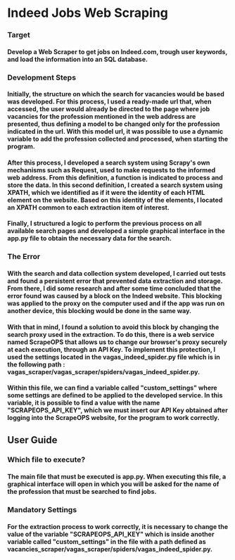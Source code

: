 # Indeed Jobs Web Scraping
### Target
#### Develop a Web Scraper to get jobs on Indeed.com, trough user keywords, and load the information into an SQL database.
### Development Steps
#### Initially, the structure on which the search for vacancies would be based was developed. For this process, I used a ready-made url that, when accessed, the user would already be directed to the page where job vacancies for the profession mentioned in the web address are presented, thus defining a model to be changed only for the profession indicated in the url. With this model url, it was possible to use a dynamic variable to add the profession collected and processed, when starting the program.
#### After this process, I developed a search system using Scrapy's own mechanisms such as Request, used to make requests to the informed web address. From this definition, a function is indicated to process and store the data. In this second definition, I created a search system using XPATH, which we identified as if it were the identity of each HTML element on the website. Based on this identity of the elements, I located an XPATH common to each extraction item of interest.
#### Finally, I structured a logic to perform the previous process on all available search pages and developed a simple graphical interface in the app.py file to obtain the necessary data for the search.
### The Error
#### With the search and data collection system developed, I carried out tests and found a persistent error that prevented data extraction and storage. From there, I did some research and after some time concluded that the error found was caused by a block on the Indeed website. This blocking was applied to the proxy on the computer used and if the app was run on another device, this blocking would be done in the same way.
#### With that in mind, I found a solution to avoid this block by changing the search proxy used in the extraction. To do this, there is a web service named ScrapeOPS that allows us to change our browser's proxy securely at each execution, through an API Key. To implement this protection, I used the settings located in the vagas_indeed_spider.py file which is in the following path : vagas_scraper/vagas_scraper/spiders/vagas_indeed_spider.py.
#### Within this file, we can find a variable called "custom_settings" where some settings are defined to be applied to the developed service. In this variable, it is possible to find a value with the name "SCRAPEOPS_API_KEY", which we must insert our API Key obtained after logging into the ScrapeOPS website, for the program to work correctly.
## User Guide
### Which file to execute?
#### The main file that must be executed is app.py. When executing this file, a graphical interface will open in which you will be asked for the name of the profession that must be searched to find jobs.
### Mandatory Settings
#### For the extraction process to work correctly, it is necessary to change the value of the variable "SCRAPEOPS_API_KEY" which is inside another variable called "custom_settings" in the file with a path defined as vacancies_scraper/vagas_scraper/spiders/vagas_indeed_spider.py.
